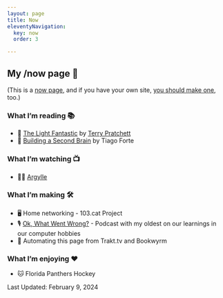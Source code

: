 ```yaml
---
layout: page
title: Now
eleventyNavigation:
  key: now
  order: 3

---
```


## My /now page 📆

(This is a [now page](https://nownownow.com/about), and if you have your own site, [you should make one](https://nownownow.com/about), too.)

### What I’m reading 📚


- 🧳 [The Light Fantastic](https://www.goodreads.com/book/show/34506.The_Light_Fantastic) by [Terry Pratchett](https://www.goodreads.com/author/show/1654.Terry_Pratchett)
- 🧠 [Building a Second Brain](https://www.buildingasecondbrain.com/book) by Tiago Forte


### What I’m watching 📺

- 🕵️‍♂️ [Argylle](https://www.themoviedb.org/movie/848538-argylle) 

### What I’m making 🛠️

- 🖥️ Home networking - 103.cat Project
- 🎙️ [Ok, What Went Wrong?](https://www.okwhatwentwrong.com) - Podcast with my oldest on our learnings in our computer hobbies
- 🤖 Automating this page from Trakt.tv and Bookwyrm

### What I’m enjoying ♥️

- 🐱 Florida Panthers Hockey

Last Updated: February 9, 2024
